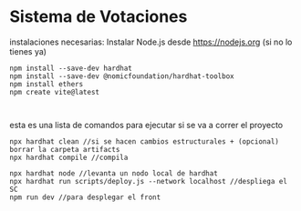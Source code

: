 # Sistema de Votaciones 

instalaciones necesarias:
Instalar Node.js desde https://nodejs.org (si no lo tienes ya)

```shell
npm install --save-dev hardhat
npm install --save-dev @nomicfoundation/hardhat-toolbox
npm install ethers
npm create vite@latest



```

esta es una lista de comandos para ejecutar si se va a correr el proyecto
```shell
npx hardhat clean //si se hacen cambios estructurales + (opcional) borrar la carpeta artifacts
npx hardhat compile //compila

npx hardhat node //levanta un nodo local de hardhat
npx hardhat run scripts/deploy.js --network localhost //despliega el SC
npm run dev //para desplegar el front
```
